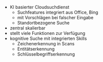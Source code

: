
- KI basierter Cloudsuchdienst
  - Suchfeatures integriert aus Office, Bing
  - mit Vorschlägen bei falscher Eingabe
  - Standortbezogene Suche 
- zentral skalierbar
- stellt viele Funktionen zur Verfügung
- kognitive Suche mit integrierten Skills
  - Zeichenerkennung in Scans
  - Entitätserkennung
  - Schlüsselbegriffserkennung
